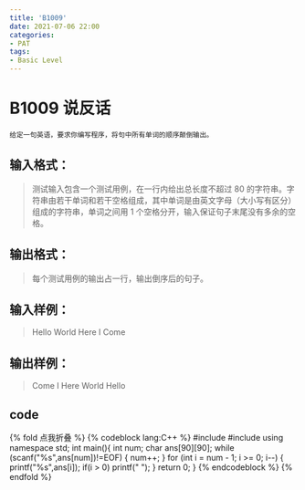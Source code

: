 ```yaml
---
title: 'B1009'
date: 2021-07-06 22:00
categories:
- PAT
tags:
- Basic Level
---
```

# B1009 说反话
    给定一句英语，要求你编写程序，将句中所有单词的顺序颠倒输出。
<!-- more -->
## 输入格式：
> 测试输入包含一个测试用例，在一行内给出总长度不超过 80 的字符串。字符串由若干单词和若干空格组成，其中单词是由英文字母（大小写有区分）组成的字符串，单词之间用 1 个空格分开，输入保证句子末尾没有多余的空格。

## 输出格式：
> 每个测试用例的输出占一行，输出倒序后的句子。

## 输入样例：
> Hello World Here I Come
## 输出样例：
> Come I Here World Hello

## code
{% fold 点我折叠 %}
{% codeblock lang:C++ %}
#include <cstdio>
#include <iostream>
using namespace std;
int main(){
    int num;
    char ans[90][90];
    while (scanf("%s",ans[num])!=EOF)
    {
        num++;
    }
    for (int i = num - 1; i >= 0; i--)
    {
        printf("%s",ans[i]);
        if(i > 0) printf(" ");
    }
    return 0;
}
{% endcodeblock %}
{% endfold %}
